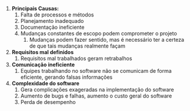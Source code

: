 1. **Principais Causas:**
	1. Falta de processos e métodos
	2. Planejamento inadequado
	3.  Documentação ineficiente
	4. Mudanças constantes de escopo podem comprometer o projeto
		1. Mudanças podem fazer sentido, mas é necessário ter a certeza de que tais mudanças realmente façam
2. **Requisitos mal definidos**
	1. Requisitos mal trabalhados geram retrabalhos
3. **Comunicação ineficiente**
	1. Equipes trabalhando no software não se comunicam de forma eficiente, gerando falsas informações
4. **Complexidade do software**
	1. Gera complicações exageradas na implementação do software
	1. Aumento de bugs e falhas, aumento o custo geral do software
	1. Perda de desempenho